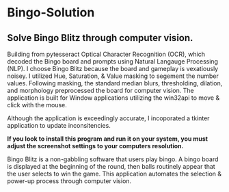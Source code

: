 # Bingo-Solution
## Solve Bingo Blitz through computer vision.


Building from pytesseract Optical Character Recognition (OCR), which decoded the Bingo board and prompts using Natural Langauge Processing (NLP). I choose Bingo Blitz because the board and gameplay is vexatiously noisey. I utilized Hue, Saturation, & Value masking to segement the number values. Following masking, the standard median blurs, thresholding, dilation, and morphology preprocessed the board for computer vision. The application is built for Window applications utilizing the win32api to move & click with the mouse.

Although the application is exceedingly accurate, I incoporated a tkinter application to update inconsitencies.

<b>If you look to install this program and run it on your system, you must adjust the screenshot settings to your computers resolution.</b>

Bingo Blitz is a non-gabbling software that users play bingo. A bingo board is displayed at the beginning of the round, then balls routinely appear that the user selects to win the game. This application automates the selection & power-up process through computer vision.
